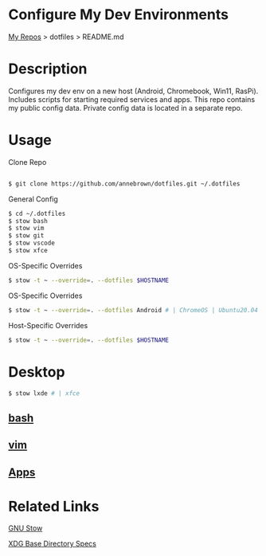 # Configure My Dev Environments

  [My Repos](https://github.com/annebrown/?tab=repositories) > dotfiles >  README.md    

# Description

Configures my dev env on a new host (Android, Chromebook, Win11, RasPi).  Includes scripts for starting required services and apps.   This repo contains my public config data.  Private config data is located in a separate repo. 

# Usage

Clone Repo

```bash

$ git clone https://github.com/annebrown/dotfiles.git ~/.dotfiles

```

General Config

```bash
$ cd ~/.dotfiles
$ stow bash
$ stow vim
$ stow git
$ stow vscode
$ stow xfce
```
OS-Specific Overrides

```bash
$ stow -t ~ --override=. --dotfiles $HOSTNAME
```

OS-Specific Overrides

```bash
$ stow -t ~ --override=. --dotfiles Android # | ChromeOS | Ubuntu20.04 | Ubuntu18.3 | Win11 | RasPi
```
Host-Specific Overrides

```bash
$ stow -t ~ --override=. --dotfiles $HOSTNAME
```
# Desktop

```bash
$ stow lxde # | xfce 
```


## [bash](bash/README.md)

## [vim](vim/README.md)

## [Apps](apps/README.md)

# Related Links



[GNU Stow](https://www.gnu.org/software/stow/)

 [XDG Base Directory Specs](https://specifications.freedesktop.org/basedir-spec/basedir-spec-0.8.html)

